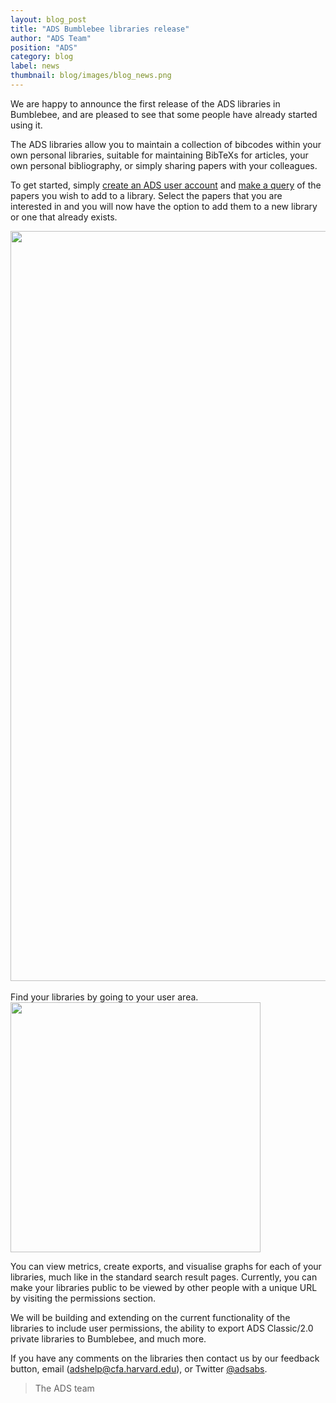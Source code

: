 ```yaml
---
layout: blog_post
title: "ADS Bumblebee libraries release"
author: "ADS Team"
position: "ADS"
category: blog
label: news
thumbnail: blog/images/blog_news.png
---
```


We are happy to announce the first release of the ADS libraries in Bumblebee, and are pleased to see that some people have already started using it.

The ADS libraries allow you to maintain a collection of bibcodes within your own personal libraries, suitable for maintaining BibTeXs for articles, your own personal bibliography, or simply sharing papers with your colleagues.

To get started, simply [create an ADS user account](https://ui.adsabs.harvard.edu/#user/account/register) and [make a query](https://ui.adsabs.harvard.edu/#search/q=author%3A"Accomazzi%2C+A.") of the papers you wish to add to a library. Select the papers that you are interested in and you will now have the option to add them to a new library or one that already exists.

<div class="text-center">
    <img src="{{ site.baseurl }}/blog/images/blog_2015-11-02_image01.png" align="center" width="1200" class="img-thumbnail"/>
</div>
<br>
Find your libraries by going to your user area.

<div class="text-center">
    <img src="{{ site.baseurl }}/blog/images/blog_2015-11-02_image02.png" align="center" width="400" class="img-thumbnail"/>
</div>

You can view metrics, create exports, and visualise graphs for each of your libraries, much like in the standard search result pages. Currently, you can make your libraries public to be viewed by other people with a unique URL by visiting the permissions section.

We will be building and extending on the current functionality of the libraries to include user permissions, the ability to export ADS Classic/2.0 private libraries to Bumblebee, and much more.

If you have any comments on the libraries then contact us by our feedback button, email ([adshelp@cfa.harvard.edu](mailto:adshelp@cfa.harvard.edu)), or Twitter [@adsabs](https://twitter.com/adsabs).

> The ADS team
